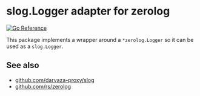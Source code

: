 # slog.Logger adapter for zerolog

[![Go Reference](https://pkg.go.dev/badge/github.com/darvaza-proxy/slog/handlers/zerolog.svg)](https://pkg.go.dev/github.com/darvaza-proxy/slog/handlers/zerolog)

This package implements a wrapper around a `*zerolog.Logger` so
it can be used as a `slog.Logger`.

## See also

* [github.com/darvaza-proxy/slog](https://pkg.go.dev/github.com/darvaza-proxy/slog)
* [github.com/rs/zerolog](https://pkg.go.dev/github.com/rs/zerolog)
